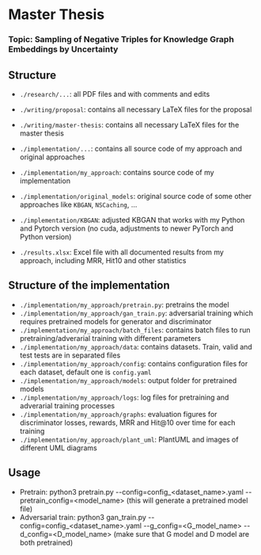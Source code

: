 # Master Thesis

### Topic: Sampling of Negative Triples for Knowledge Graph Embeddings by Uncertainty

## Structure

- `./research/...`: all PDF files and with comments and edits

- `./writing/proposal`: contains all necessary LaTeX files for the proposal
- `./writing/master-thesis`: contains all necessary LaTeX files for the master thesis

- `./implementation/...`: contains all source code of my approach and original approaches
- `./implementation/my_approach`: contains source code of my implementation
- `./implementation/original_models`: original source code of some other approaches like `KBGAN`, `NSCaching`, ...
- `./implementation/KBGAN`: adjusted KBGAN that works with my Python and Pytorch version (no cuda, adjustments to newer PyTorch and Python version)

- `./results.xlsx`: Excel file with all documented results from my approach, including MRR, Hit10 and other statistics

## Structure of the implementation

- `./implementation/my_approach/pretrain.py`: pretrains the model
- `./implementation/my_approach/gan_train.py`: adversarial training which requires pretrained models for generator and discriminator
- `./implementation/my_approach/batch_files`: contains batch files to run pretraining/adverarial training with different parameters
- `./implementation/my_approach/data`: contains datasets. Train, valid and test tests are in separated files
- `./implementation/my_approach/config`: contains configuration files for each dataset, default one is `config.yaml`
- `./implementation/my_approach/models`: output folder for pretrained models
- `./implementation/my_approach/logs`: log files for pretraining and adverarial training processes
- `./implementation/my_approach/graphs`: evaluation figures for discriminator losses, rewards, MRR and Hit@10 over time for each training
- `./implementation/my_approach/plant_uml`: PlantUML and images of different UML diagrams

## Usage

- Pretrain: python3 pretrain.py --config=config_<dataset_name>.yaml --pretrain_config=<model_name> (this will generate a pretrained model file)
- Adversarial train: python3 gan_train.py --config=config_<dataset_name>.yaml --g_config=<G_model_name> --d_config=<D_model_name> (make sure that G model and D model are both pretrained)

